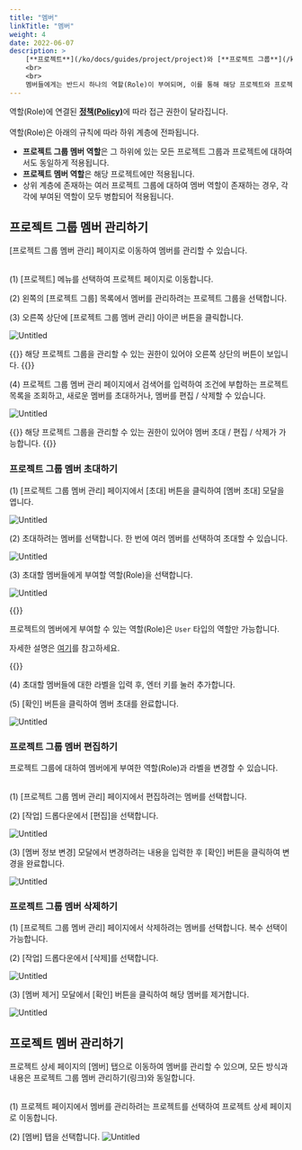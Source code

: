 ```yaml
---
title: "멤버"
linkTitle: "멤버"
weight: 4
date: 2022-06-07
description: >
    [**프로젝트**](/ko/docs/guides/project/project)와 [**프로젝트 그룹**](/ko/docs/guides/project/project-group)에 **멤버**를 초대하고 [**역할(Role)**](/ko/docs/guides/administration/iam-role)을 부여할 수 있습니다.
    <br>
    <br>
    멤버들에게는 반드시 하나의 역할(Role)이 부여되며, 이를 통해 해당 프로젝트와 프로젝트 그룹에 대한 접근을 관리할 수 있습니다.
---
```


역할(Role)에 연결된 [**정책(Policy)**](/ko/docs/guides/administration/iam-policy)에 따라 접근 권한이 달라집니다.
<br>
<br>
역할(Role)은 아래의 규칙에 따라 하위 계층에 전파됩니다.
- **프로젝트 그룹 멤버 역할**은 그 하위에 있는 모든 프로젝트 그룹과 프로젝트에 대하여서도 동일하게 적용됩니다.
- **프로젝트 멤버 역할**은 해당 프로젝트에만 적용됩니다.
- 상위 계층에 존재하는 여러 프로젝트 그룹에 대하여 멤버 역할이 존재하는 경우, 각각에 부여된 역할이 모두 병합되어 적용됩니다.


## 프로젝트 그룹 멤버 관리하기

[프로젝트 그룹 멤버 관리] 페이지로 이동하여 멤버를 관리할 수 있습니다.
<br>
<br>

(1) [프로젝트] 메뉴를 선택하여 프로젝트 페이지로 이동합니다.

(2) 왼쪽의 [프로젝트 그룹] 목록에서 멤버를 관리하려는 프로젝트 그룹을 선택합니다.

(3) 오른쪽 상단에 [프로젝트 그룹 멤버 관리] 아이콘 버튼을 클릭합니다.

![Untitled](https://s3-us-west-2.amazonaws.com/secure.notion-static.com/795ada39-1a85-4a94-8ec8-060432f44ae8/Untitled.png)

{{<alert title="">}}
해당 프로젝트 그룹을 관리할 수 있는 권한이 있어야 오른쪽 상단의 버튼이 보입니다.
{{</alert>}}

(4) 프로젝트 그룹 멤버 관리 페이지에서 검색어를 입력하여 조건에 부합하는 프로젝트 목록을 조회하고, 새로운 멤버를 초대하거나, 멤버를 편집 / 삭제할 수 있습니다.

![Untitled](https://s3-us-west-2.amazonaws.com/secure.notion-static.com/63805943-2e6b-40d6-a68f-9e672b1d49a7/Untitled.png)

{{<alert title="">}}
해당 프로젝트 그룹을 관리할 수 있는 권한이 있어야 멤버 초대 / 편집 / 삭제가 가능합니다.
{{</alert>}}

### 프로젝트 그룹 멤버 초대하기

(1) [프로젝트 그룹 멤버 관리] 페이지에서 [초대] 버튼을 클릭하여 [멤버 초대] 모달을 엽니다.

![Untitled](https://s3-us-west-2.amazonaws.com/secure.notion-static.com/3fbee7c6-d7dd-48cc-8fa1-caa12c251834/Untitled.png)

(2) 초대하려는 멤버를 선택합니다. 한 번에 여러 멤버를 선택하여 초대할 수 있습니다.

![Untitled](https://s3-us-west-2.amazonaws.com/secure.notion-static.com/2addd334-1b6c-495c-8d20-72344d0841f9/Untitled.png)

(3) 초대할 멤버들에게 부여할 역할(Role)을 선택합니다.

![Untitled](https://s3-us-west-2.amazonaws.com/secure.notion-static.com/424d247f-d473-43f0-8c48-d594efc1463c/Untitled.png)

{{<alert title="멤버 역할(Role)">}}

프로젝트의 멤버에게 부여할 수 있는 역할(Role)은 `User` 타입의 역할만 가능합니다. 

자세한 설명은 [여기](/ko/docs/guides/administration/iam-role)를 참고하세요.

{{</alert>}}

(4) 초대할 멤버들에 대한 라벨을 입력 후, 엔터 키를 눌러 추가합니다.

(5) [확인] 버튼을 클릭하여 멤버 초대를 완료합니다.

![Untitled](https://s3-us-west-2.amazonaws.com/secure.notion-static.com/cd480753-44d2-44ef-b2fc-600675e1bdcc/Untitled.png)

### 프로젝트 그룹 멤버 편집하기

프로젝트 그룹에 대하여 멤버에게 부여한 역할(Role)과 라벨을 변경할 수 있습니다.
<br>
<br>

(1) [프로젝트 그룹 멤버 관리] 페이지에서 편집하려는 멤버를 선택합니다.

(2) [작업] 드롭다운에서 [편집]을 선택합니다.

![Untitled](https://s3-us-west-2.amazonaws.com/secure.notion-static.com/1f54c30e-50a8-4064-b958-239b842e44ec/Untitled.png)

(3) [멤버 정보 변경] 모달에서 변경하려는 내용을 입력한 후 [확인] 버튼을 클릭하여 변경을 완료합니다.

![Untitled](https://s3-us-west-2.amazonaws.com/secure.notion-static.com/a3072023-a0c4-47d2-bd77-70b497fde3a1/Untitled.png)

### 프로젝트 그룹 멤버 삭제하기

(1) [프로젝트 그룹 멤버 관리] 페이지에서 삭제하려는 멤버를 선택합니다. 복수 선택이 가능합니다.

(2) [작업] 드롭다운에서 [삭제]를 선택합니다.

![Untitled](https://s3-us-west-2.amazonaws.com/secure.notion-static.com/7ead56ce-51e7-448e-b441-b7df25cf957a/Untitled.png)

(3) [멤버 제거] 모달에서 [확인] 버튼을 클릭하여 해당 멤버를 제거합니다.

![Untitled](https://s3-us-west-2.amazonaws.com/secure.notion-static.com/bfc290c4-982e-420c-bde3-567c8710c755/Untitled.png)

## 프로젝트 멤버 관리하기

프로젝트 상세 페이지의 [멤버] 탭으로 이동하여 멤버를 관리할 수 있으며, 모든 방식과 내용은 프로젝트 그룹 멤버 관리하기(링크)와 동일합니다.
<br>
<br>

(1) 프로젝트 페이지에서 멤버를 관리하려는 프로젝트를 선택하여 프로젝트 상세 페이지로 이동합니다.

(2) [멤버] 탭을 선택합니다.
![Untitled](https://s3-us-west-2.amazonaws.com/secure.notion-static.com/8cba04ff-8c71-4f26-b036-767bd1429733/Untitled.png)
